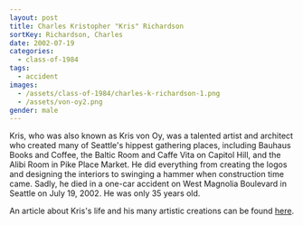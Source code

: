 ```yaml
---
layout: post
title: Charles Kristopher "Kris" Richardson
sortKey: Richardson, Charles
date: 2002-07-19
categories:
  - class-of-1984
tags:
  - accident
images:
  - /assets/class-of-1984/charles-k-richardson-1.png
  - /assets/von-oy2.png
gender: male
---
```

Kris, who was also known as Kris von Oy, was a talented artist and architect who created many of Seattle's hippest gathering places, including Bauhaus Books and Coffee, the Baltic Room and Caffe Vita on Capitol Hill, and the Alibi Room in Pike Place Market. He did everything from creating the logos and designing the interiors to swinging a hammer when construction time came. Sadly, he died in a one-car accident on West Magnolia Boulevard in Seattle on July 19, 2002. He was only 35 years old. 

An article about Kris's life and his many artistic creations can be found [here](https://archive.seattletimes.com/archive/?date=20020724&slug=vonoyobit24m).